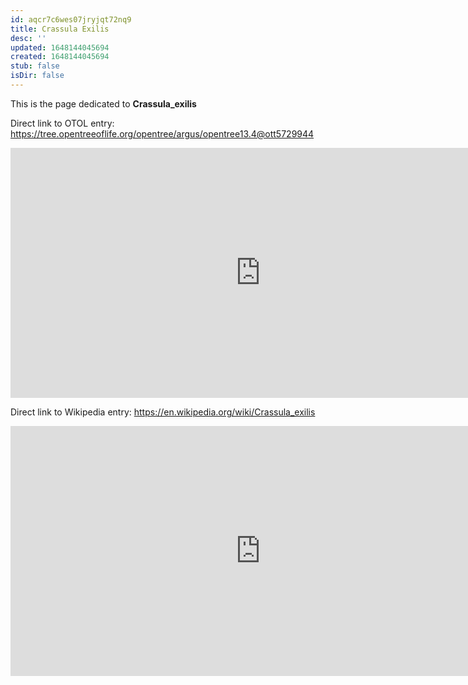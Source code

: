 ```yaml
---
id: aqcr7c6wes07jryjqt72nq9
title: Crassula Exilis
desc: ''
updated: 1648144045694
created: 1648144045694
stub: false
isDir: false
---
```

This is the page dedicated to **Crassula_exilis**


Direct link to OTOL entry: https://tree.opentreeoflife.org/opentree/argus/opentree13.4@ott5729944



<html>
    <body>
    <iframe src="https://tree.opentreeoflife.org/opentree/argus/opentree13.4@ott5729944"
    width="800" height="400" frameborder="0" allowfullscreen> </iframe>
    </body>
</html>
    


Direct link to Wikipedia entry: https://en.wikipedia.org/wiki/Crassula_exilis



<html>
    <body>
    <iframe src="https://en.wikipedia.org/wiki/Crassula_exilis"
    width="800" height="400" frameborder="0" allowfullscreen> </iframe>
    </body>
</html>
    
